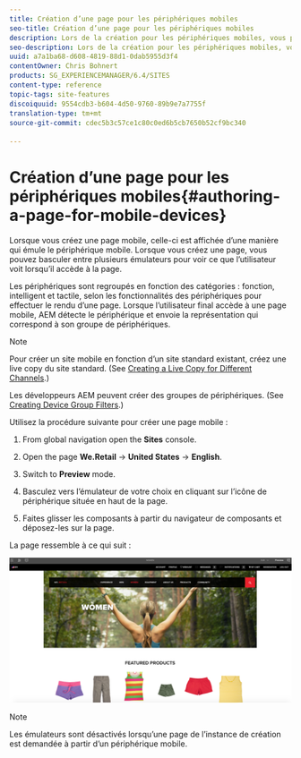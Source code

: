 ```yaml
---
title: Création d’une page pour les périphériques mobiles
seo-title: Création d’une page pour les périphériques mobiles
description: Lors de la création pour les périphériques mobiles, vous pouvez basculer entre plusieurs émulateurs pour voir ce que l’utilisateur final voit.
seo-description: Lors de la création pour les périphériques mobiles, vous pouvez basculer entre plusieurs émulateurs pour voir ce que l’utilisateur final voit.
uuid: a7a1ba68-d608-4819-88d1-0dab5955d3f4
contentOwner: Chris Bohnert
products: SG_EXPERIENCEMANAGER/6.4/SITES
content-type: reference
topic-tags: site-features
discoiquuid: 9554cdb3-b604-4d50-9760-89b9e7a7755f
translation-type: tm+mt
source-git-commit: cdec5b3c57ce1c80c0ed6b5cb7650b52cf9bc340

---
```



# Création d’une page pour les périphériques mobiles{#authoring-a-page-for-mobile-devices}

Lorsque vous créez une page mobile, celle-ci est affichée d’une manière qui émule le périphérique mobile. Lorsque vous créez une page, vous pouvez basculer entre plusieurs émulateurs pour voir ce que l’utilisateur voit lorsqu’il accède à la page.

Les périphériques sont regroupés en fonction des catégories : fonction, intelligent et tactile, selon les fonctionnalités des périphériques pour effectuer le rendu d’une page. Lorsque l’utilisateur final accède à une page mobile, AEM détecte le périphérique et envoie la représentation qui correspond à son groupe de périphériques.

>[!NOTE]
>
>Pour créer un site mobile en fonction d’un site standard existant, créez une live copy du site standard. (See [Creating a Live Copy for Different Channels](/help/sites-administering/msm-livecopy.md).)
>
>Les développeurs AEM peuvent créer des groupes de périphériques. (See [Creating Device Group Filters](/help/sites-developing/groupfilters.md).)

Utilisez la procédure suivante pour créer une page mobile :

1. From global navigation open the **Sites** console.
1. Open the page **We.Retail** -> **United States** -> **English**.

1. Switch to **Preview** mode.
1. Basculez vers l’émulateur de votre choix en cliquant sur l’icône de périphérique située en haut de la page.
1. Faites glisser les composants à partir du navigateur de composants et déposez-les sur la page.

La page ressemble à ce qui suit :

![mobileipademu](assets/mobileipademu.png)

>[!NOTE]
>
>Les émulateurs sont désactivés lorsqu’une page de l’instance de création est demandée à partir d’un périphérique mobile.

